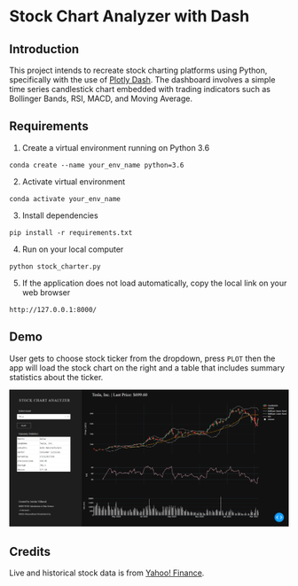
# Stock Chart Analyzer with Dash

## Introduction
This project intends to recreate stock charting platforms using Python, specifically with the use of [Plotly Dash](https://dash.plotly.com/). The dashboard involves a simple time series candlestick chart embedded with trading indicators such as Bollinger Bands, RSI, MACD, and Moving Average.  


## Requirements

1. Create a virtual environment running on Python 3.6
```
conda create --name your_env_name python=3.6
```
2. Activate virtual environment
```
conda activate your_env_name
```
3. Install dependencies
```
pip install -r requirements.txt
```
4. Run on your local computer
```
python stock_charter.py
```
5. If the application does not load automatically, copy the local link on your web browser
```
http://127.0.0.1:8000/
```

## Demo

User gets to choose stock ticker from the dropdown, press `PLOT` then the app will load the stock chart on the right and a table that includes summary statistics about the ticker. 

![](https://github.com/neooooo28/stock-analyzer/blob/main/assets/demo_chart.png)

## Credits
Live and historical stock data is from [Yahoo! Finance](https://pypi.org/project/yfinance/). 
